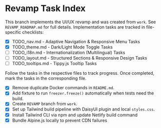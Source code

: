 # Revamp Task Index

This branch implements the UI/UX revamp and was created from `work`. See `REVAMP_ROADMAP.md` for full details. Implementation tasks are tracked in file-specific checklists:

 - [x] TODO_nav.md - Adaptive Navigation & Responsive Menu Tasks
- [x] TODO_theme.md - Dark/Light Mode Toggle Tasks
- [ ] TODO_i18n.md - Internationalization (Multilingual) Tasks
- [ ] TODO_layout.md - Structured Sections & Responsive Design Tasks
- [ ] TODO_tooltips.md - Tippy.js Tooltip Tasks

Follow the tasks in the respective files to track progress. Once completed, mark the tasks in the corresponding file.
- [x] Remove duplicate Docker commands in `README.md`.
- [x] Add fixture to run `freezer.freeze()` automatically when tests need the build.
- [x] Create `REVAMP` branch from `work`.
- [x] Set up Tailwind build pipeline with DaisyUI plugin and local `styles.css`.
- [x] Install Tailwind CLI via npm and update Netlify build command
- [x] Bundle Alpine.js locally to prevent CDN failures
